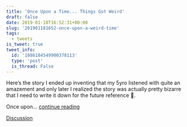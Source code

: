 ```yaml
---
title: 'Once Upon a Time... Things Got Weird'
draft: false
date: 2019-01-18T16:52:31+00:00
slug: '201901181652-once-upon-a-weird-time'
tags:
  - tweets
is_tweet: true
tweet_info:
  id: '1086184549900378113'
  type: 'post'
  is_thread: False
---
```




Here’s the story I ended up inventing that my 5yro listened with quite an amazement and only later I realized the story was actually pretty bizarre that I need to write it down for the future reference 🙂.

Once upon... [continue reading](urls[0])

[Discussion](https://x.com/sytelus/status/1086184549900378113)

